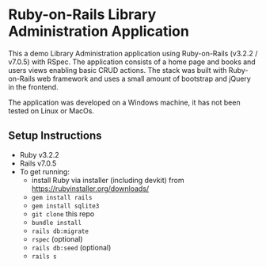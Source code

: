 # Ruby-on-Rails Library Administration Application

This a demo Library Administration application using Ruby-on-Rails (v3.2.2 / v7.0.5) with RSpec. The application consists of a home page and books and users views enabling basic CRUD actions. The stack was built with Ruby-on-Rails web framework and uses a small amount of bootstrap and jQuery in the frontend. 

The application was developed on a Windows machine, it has not been tested on Linux or MacOs.

## Setup Instructions

* Ruby v3.2.2
* Rails v7.0.5
* To get running:
  - install Ruby via installer (including devkit) from https://rubyinstaller.org/downloads/
  - `gem install rails`
  - `gem install sqlite3`
  - `git clone` this repo
  - `bundle install`
  - `rails db:migrate`
  - `rspec` (optional)
  - `rails db:seed` (optional)
  - `rails s`

